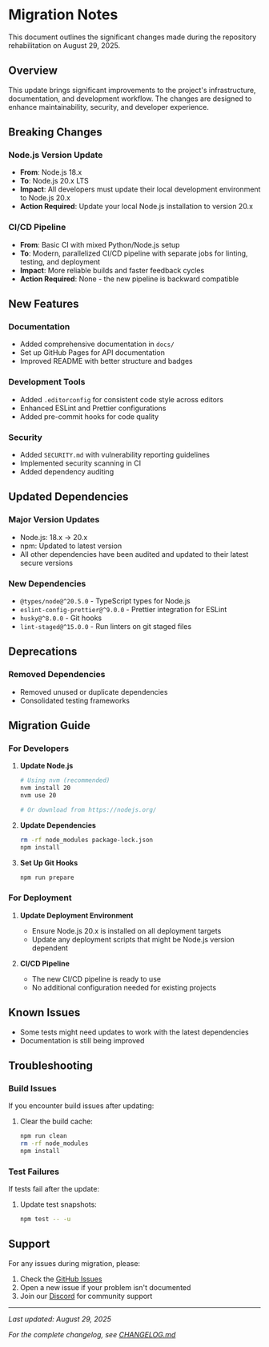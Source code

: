 # Migration Notes

This document outlines the significant changes made during the repository rehabilitation on August 29, 2025.

## Overview

This update brings significant improvements to the project's infrastructure, documentation, and development workflow. The changes are designed to enhance maintainability, security, and developer experience.

## Breaking Changes

### Node.js Version Update
- **From**: Node.js 18.x
- **To**: Node.js 20.x LTS
- **Impact**: All developers must update their local development environment to Node.js 20.x
- **Action Required**: Update your local Node.js installation to version 20.x

### CI/CD Pipeline
- **From**: Basic CI with mixed Python/Node.js setup
- **To**: Modern, parallelized CI/CD pipeline with separate jobs for linting, testing, and deployment
- **Impact**: More reliable builds and faster feedback cycles
- **Action Required**: None - the new pipeline is backward compatible

## New Features

### Documentation
- Added comprehensive documentation in `docs/`
- Set up GitHub Pages for API documentation
- Improved README with better structure and badges

### Development Tools
- Added `.editorconfig` for consistent code style across editors
- Enhanced ESLint and Prettier configurations
- Added pre-commit hooks for code quality

### Security
- Added `SECURITY.md` with vulnerability reporting guidelines
- Implemented security scanning in CI
- Added dependency auditing

## Updated Dependencies

### Major Version Updates
- Node.js: 18.x → 20.x
- npm: Updated to latest version
- All other dependencies have been audited and updated to their latest secure versions

### New Dependencies
- `@types/node@^20.5.0` - TypeScript types for Node.js
- `eslint-config-prettier@^9.0.0` - Prettier integration for ESLint
- `husky@^8.0.0` - Git hooks
- `lint-staged@^15.0.0` - Run linters on git staged files

## Deprecations

### Removed Dependencies
- Removed unused or duplicate dependencies
- Consolidated testing frameworks

## Migration Guide

### For Developers

1. **Update Node.js**
   ```bash
   # Using nvm (recommended)
   nvm install 20
   nvm use 20
   
   # Or download from https://nodejs.org/
   ```

2. **Update Dependencies**
   ```bash
   rm -rf node_modules package-lock.json
   npm install
   ```

3. **Set Up Git Hooks**
   ```bash
   npm run prepare
   ```

### For Deployment

1. **Update Deployment Environment**
   - Ensure Node.js 20.x is installed on all deployment targets
   - Update any deployment scripts that might be Node.js version dependent

2. **CI/CD Pipeline**
   - The new CI/CD pipeline is ready to use
   - No additional configuration needed for existing projects

## Known Issues

- Some tests might need updates to work with the latest dependencies
- Documentation is still being improved

## Troubleshooting

### Build Issues
If you encounter build issues after updating:
1. Clear the build cache:
   ```bash
   npm run clean
   rm -rf node_modules
   npm install
   ```

### Test Failures
If tests fail after the update:
1. Update test snapshots:
   ```bash
   npm test -- -u
   ```

## Support

For any issues during migration, please:
1. Check the [GitHub Issues](https://github.com/lilith-eve/core/issues)
2. Open a new issue if your problem isn't documented
3. Join our [Discord](https://discord.gg/lilith-eve) for community support

---

*Last updated: August 29, 2025*

*For the complete changelog, see [CHANGELOG.md](CHANGELOG.md)*
